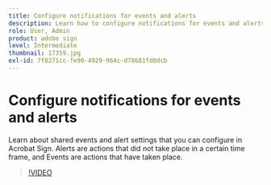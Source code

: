 ```yaml
---
title: Configure notifications for events and alerts
description: Learn how to configure notifications for events and alerts
role: User, Admin
product: adobe sign
level: Intermediate
thumbnail: 17359.jpg
exl-id: 7f8271cc-fe90-4929-964c-d78681fd0dcb
---
```

# Configure notifications for events and alerts

Learn about shared events and alert settings that you can configure in Acrobat Sign. Alerts are actions that did not take place in a certain time frame, and Events are actions that have taken place.

>[!VIDEO](https://video.tv.adobe.com/v/343589?quality=12&learn=on&hidetitle=true)
